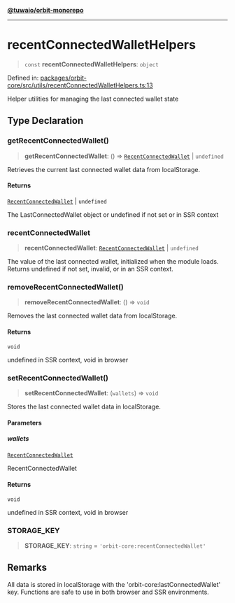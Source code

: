 [**@tuwaio/orbit-monorepo**](../../../README.md)

***

# recentConnectedWalletHelpers

> `const` **recentConnectedWalletHelpers**: `object`

Defined in: [packages/orbit-core/src/utils/recentConnectedWalletHelpers.ts:13](https://github.com/TuwaIO/orbit/blob/963519ff7917fc3b8cdb18a785e096a79ac29516/packages/orbit-core/src/utils/recentConnectedWalletHelpers.ts#L13)

Helper utilities for managing the last connected wallet state

## Type Declaration

### getRecentConnectedWallet()

> **getRecentConnectedWallet**: () => [`RecentConnectedWallet`](../type-aliases/RecentConnectedWallet.md) \| `undefined`

Retrieves the current last connected wallet data from localStorage.

#### Returns

[`RecentConnectedWallet`](../type-aliases/RecentConnectedWallet.md) \| `undefined`

The LastConnectedWallet object or undefined if not set or in SSR context

### recentConnectedWallet

> **recentConnectedWallet**: [`RecentConnectedWallet`](../type-aliases/RecentConnectedWallet.md) \| `undefined`

The value of the last connected wallet, initialized when the module loads.
Returns undefined if not set, invalid, or in an SSR context.

### removeRecentConnectedWallet()

> **removeRecentConnectedWallet**: () => `void`

Removes the last connected wallet data from localStorage.

#### Returns

`void`

undefined in SSR context, void in browser

### setRecentConnectedWallet()

> **setRecentConnectedWallet**: (`wallets`) => `void`

Stores the last connected wallet data in localStorage.

#### Parameters

##### wallets

[`RecentConnectedWallet`](../type-aliases/RecentConnectedWallet.md)

RecentConnectedWallet

#### Returns

`void`

undefined in SSR context, void in browser

### STORAGE\_KEY

> **STORAGE\_KEY**: `string` = `'orbit-core:recentConnectedWallet'`

## Remarks

All data is stored in localStorage with the 'orbit-core:lastConnectedWallet' key.
Functions are safe to use in both browser and SSR environments.
